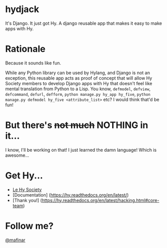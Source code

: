 # hydjack
It's Django. It just got Hy. A django reusable app that makes it easy to make apps with Hy.

# Rationale
Because it sounds like fun.

While any Python library can be used by Hylang, and Django is not an exception, this reusable app acts as proof of concept that will allow Hy Society members to develop Django apps with Hy that doesn't feel like mental translation from Python to a Lisp. You know, `defmodel`, `defview`, `defcommand`, `defurl`, `defform`, `python manage.py hy_app hy_five`, `python manage.py defmodel hy_five <attribute_list>` etc? I would think that'd be fun!

# But there's ~~not much~~ NOTHING in it...
I know, I'll be working on that! I just learned the damn language! Which is awesome...

# Get Hy...
* [Le Hy Society](https://github.com/hylang)
* [Documentation] (https://hy.readthedocs.org/en/latest/)
* [Thank you!] (https://hy.readthedocs.org/en/latest/hacking.html#core-team)

# Follow me?
[@mafinar](https://twitter.com/mafinar)
